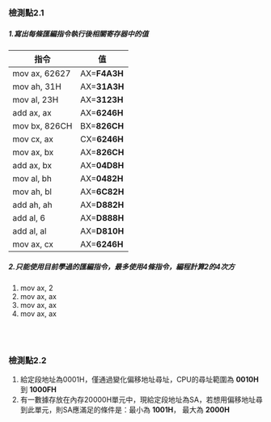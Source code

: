 ### 檢測點2.1

##### 1.寫出每條匯編指令執行後相關寄存器中的值

| 指令            | 值           |
| --------------- | ------------ |
| mov   ax, 62627 | AX=**F4A3H** |
| mov   ah, 31H   | AX=**31A3H** |
| mov   al, 23H   | AX=**3123H** |
| add   ax, ax    | AX=**6246H** |
| mov   bx, 826CH | BX=**826CH** |
| mov   cx, ax    | CX=**6246H** |
| mov   ax, bx    | AX=**826CH** |
| add   ax, bx    | AX=**04D8H** |
| mov   al, bh    | AX=**0482H** |
| mov   ah, bl    | AX=**6C82H** |
| add   ah, ah    | AX=**D882H** |
| add   al, 6     | AX=**D888H** |
| add   al, al    | AX=**D810H** |
| mov   ax, cx    | AX=**6246H** |

##### 2.只能使用目前學過的匯編指令，最多使用4條指令，編程計算2的4次方

1. mov   ax, 2
2. mov   ax, ax
3. mov   ax, ax
4. mov   ax, ax

<br/><br/>

### 檢測點2.2

1. 給定段地址為0001H，僅通過變化偏移地址尋址，CPU的尋址範圍為 **0010H** 到 **1000FH** 
2. 有一數據存放在內存20000H單元中，現給定段地址為SA，若想用偏移地址尋到此單元，則SA應滿足的條件是：最小為 **1001H**， 最大為 **2000H**